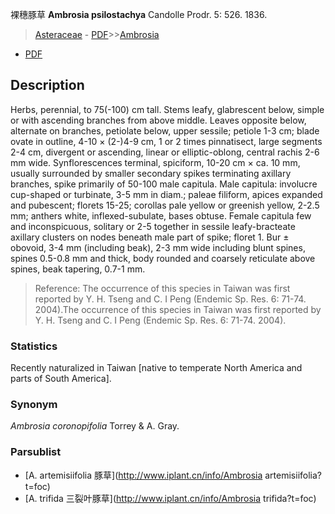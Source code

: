 裸穗豚草 **Ambrosia psilostachya** Candolle Prodr. 5: 526. 1836.

> [Asteraceae](http://www.iplant.cn/info/Asteraceae?t=foc) - [PDF](http://www.iplant.cn/foc/pdf/Asteraceae.pdf)>>[Ambrosia](http://www.iplant.cn/info/Ambrosia?t=foc)
 - [PDF](http://www.iplant.cn/foc/pdf/Ambrosia.pdf)

## Description

Herbs, perennial, to 75(-100) cm tall. Stems leafy, glabrescent below, simple or with ascending branches from above middle. Leaves opposite below, alternate on branches, petiolate below, upper sessile; petiole 1-3 cm; blade ovate in outline, 4-10 × (2-)4-9 cm, 1 or 2 times pinnatisect, large segments 2-4 cm, divergent or ascending, linear or elliptic-oblong, central rachis 2-6 mm wide. Synflorescences terminal, spiciform, 10-20 cm × ca. 10 mm, usually surrounded by smaller secondary spikes terminating axillary branches, spike primarily of 50-100 male capitula. Male capitula: involucre cup-shaped or turbinate, 3-5 mm in diam.; paleae filiform, apices expanded and pubescent; florets 15-25; corollas pale yellow or greenish yellow, 2-2.5 mm; anthers white, inflexed-subulate, bases obtuse. Female capitula few and inconspicuous, solitary or 2-5 together in sessile leafy-bracteate axillary clusters on nodes beneath male part of spike; floret 1. Bur ± obovoid, 3-4 mm (including beak), 2-3 mm wide including blunt spines, spines 0.5-0.8 mm and thick, body rounded and coarsely reticulate above spines, beak tapering, 0.7-1 mm.

> Reference: 
> The occurrence of this species in Taiwan was first reported by Y. H. Tseng and C. I Peng (Endemic Sp. Res. 6: 71-74. 2004).The occurrence of this species in Taiwan was first reported by Y. H. Tseng and C. I Peng (Endemic Sp. Res. 6: 71-74. 2004).

### Statistics
Recently naturalized in Taiwan [native to temperate North America and parts of South America].

### Synonym
*Ambrosia coronopifolia* Torrey & A. Gray.

### Parsublist

* [A.  artemisiifolia  豚草](http://www.iplant.cn/info/Ambrosia artemisiifolia?t=foc)
* [A.  trifida  三裂叶豚草](http://www.iplant.cn/info/Ambrosia trifida?t=foc)
